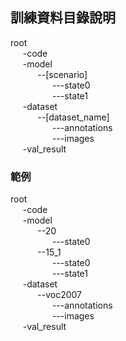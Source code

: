 ## 訓練資料目錄說明

root <br>
&nbsp;&nbsp;&nbsp;&nbsp; -code <br>
&nbsp;&nbsp;&nbsp;&nbsp; -model <br>
&nbsp;&nbsp;&nbsp;&nbsp;&nbsp;&nbsp;&nbsp;&nbsp;&nbsp;&nbsp; --\[scenario\] <br>
&nbsp;&nbsp;&nbsp;&nbsp;&nbsp;&nbsp;&nbsp;&nbsp;&nbsp;&nbsp;&nbsp;&nbsp;&nbsp;&nbsp;&nbsp;&nbsp; ---state0 <br>
&nbsp;&nbsp;&nbsp;&nbsp;&nbsp;&nbsp;&nbsp;&nbsp;&nbsp;&nbsp;&nbsp;&nbsp;&nbsp;&nbsp;&nbsp;&nbsp; ---state1 <br>
&nbsp;&nbsp;&nbsp;&nbsp; -dataset <br>
&nbsp;&nbsp;&nbsp;&nbsp;&nbsp;&nbsp;&nbsp;&nbsp;&nbsp;&nbsp; --\[dataset_name\] <br>
&nbsp;&nbsp;&nbsp;&nbsp;&nbsp;&nbsp;&nbsp;&nbsp;&nbsp;&nbsp;&nbsp;&nbsp;&nbsp;&nbsp;&nbsp;&nbsp; ---annotations <br>
&nbsp;&nbsp;&nbsp;&nbsp;&nbsp;&nbsp;&nbsp;&nbsp;&nbsp;&nbsp;&nbsp;&nbsp;&nbsp;&nbsp;&nbsp;&nbsp; ---images <br>
&nbsp;&nbsp;&nbsp;&nbsp; -val_result <br>

### 範例
root <br>
&nbsp;&nbsp;&nbsp;&nbsp; -code <br>
&nbsp;&nbsp;&nbsp;&nbsp; -model <br>
&nbsp;&nbsp;&nbsp;&nbsp;&nbsp;&nbsp;&nbsp;&nbsp;&nbsp;&nbsp; --20 <br>
&nbsp;&nbsp;&nbsp;&nbsp;&nbsp;&nbsp;&nbsp;&nbsp;&nbsp;&nbsp;&nbsp;&nbsp;&nbsp;&nbsp;&nbsp;&nbsp; ---state0 <br>
&nbsp;&nbsp;&nbsp;&nbsp;&nbsp;&nbsp;&nbsp;&nbsp;&nbsp;&nbsp; --15_1 <br>
&nbsp;&nbsp;&nbsp;&nbsp;&nbsp;&nbsp;&nbsp;&nbsp;&nbsp;&nbsp;&nbsp;&nbsp;&nbsp;&nbsp;&nbsp;&nbsp; ---state0 <br>
&nbsp;&nbsp;&nbsp;&nbsp;&nbsp;&nbsp;&nbsp;&nbsp;&nbsp;&nbsp;&nbsp;&nbsp;&nbsp;&nbsp;&nbsp;&nbsp; ---state1 <br>
&nbsp;&nbsp;&nbsp;&nbsp; -dataset <br>
&nbsp;&nbsp;&nbsp;&nbsp;&nbsp;&nbsp;&nbsp;&nbsp;&nbsp;&nbsp; --voc2007 <br>
&nbsp;&nbsp;&nbsp;&nbsp;&nbsp;&nbsp;&nbsp;&nbsp;&nbsp;&nbsp;&nbsp;&nbsp;&nbsp;&nbsp;&nbsp;&nbsp; ---annotations <br>
&nbsp;&nbsp;&nbsp;&nbsp;&nbsp;&nbsp;&nbsp;&nbsp;&nbsp;&nbsp;&nbsp;&nbsp;&nbsp;&nbsp;&nbsp;&nbsp; ---images <br>
&nbsp;&nbsp;&nbsp;&nbsp; -val_result <br>
